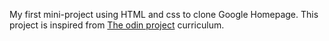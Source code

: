 My first mini-project using HTML and css to clone Google Homepage.
This project is inspired from [The odin project](https://www.theodinproject.com/) curriculum.
